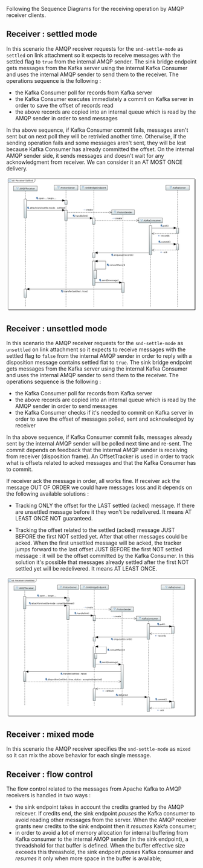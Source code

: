 Following the Sequence Diagrams for the receiving operation by AMQP receiver clients.

## Receiver : settled mode

In this scenario the AMQP receiver requests for the `snd-settle-mode` as `settled` on link attachment so it expects to receive messages with the settled flag to `true` from the internal AMQP sender. The sink bridge endpoint gets messages from the Kafka server using the internal Kafka Consumer and uses the internal AMQP sender to send them to the receiver. The operations sequence is the following :

* the Kafka Consumer poll for records from Kafka server
* the Kafka Consumer executes immediately a commit on Kafka server in order to save the offset of records read
* the above records are copied into an internal queue which is read by the AMQP sender in order to send messages

In tha above sequence, if Kafka Consumer commit fails, messages aren't sent but on next poll they will be retrivied another time. Otherwise, if the sending operation fails and some messages aren't sent, they will be lost because Kafka Consumer has already committed the offset.
On the internal AMQP sender side, it sends messages and doesn't wait for any acknowledgment from receiver. We can consider it an AT MOST ONCE delivery.

![Receiver Settled](images/receiver_settled.png)

## Receiver : unsettled mode

In this scenario the AMQP receiver requests for the `snd-settle-mode` as `unsettled` on link attachment so it expects to receive messages with the settled flag to `false` from the internal AMQP sender in order to reply with a disposition message contains settled flat to `true`. The sink bridge endpoint gets messages from the Kafka server using the internal Kafka Consumer and uses the internal AMQP sender to send them to the receiver. The operations sequence is the following :

* the Kafka Consumer poll for records from Kafka server
* the above records are copied into an internal queue which is read by the AMQP sender in order to send messages
* the Kafka Consumer checks if it's needed to commit on Kafka server in order to save the offset of messages polled, sent and acknowledged by receiver

In tha above sequence, if Kafka Consumer commit fails, messages already sent by the internal AMQP sender will be polled next time and re-sent.
The commit depends on feedback that the internal AMQP sender is receiving from receiver (disposition frame). An OffsetTracker is used in order to track what is offsets related to acked messages and that the Kafka Consumer has to commit.

If receiver ack the message in order, all works fine.
If receiver ack the message OUT OF ORDER we could have messages loss and it depends on the following available solutions :

* Tracking ONLY the offset for the LAST settled (acked) message. If there are unsettled message before it they won't be redelivered. It means AT LEAST ONCE NOT guaranteed.

* Tracking the offset related to the settled (acked) message JUST BEFORE the first NOT settled yet. After that other messages could be acked. When the first unsettled message will be acked, the tracker jumps forward to the last offset JUST BEFORE the first NOT settled message : it will be the offset committed by the Kafka Consumer. In this solution it's possible that messages already settled after the first NOT settled yet will be redelivered. It means AT LEAST ONCE.

![Receiver Unsettled](images/receiver_unsettled.png)

## Receiver : mixed mode

In this scenario the AMQP receiver specifies the `snd-settle-mode` as `mixed` so it can mix the above behavior for each single message.

## Receiver : flow control

The flow control related to the messages from Apache Kafka to AMQP receivers is handled in two ways :

* the sink endpoint takes in account the credits granted by the AMQP reicever. If credits end, the sink endpoint _pauses_ the Kafka consumer to avoid reading other messages from the server. When the AMQP receiver grants new credits to the sink endpoint then it _resumes_ Kakfa consumer;
* in order to avoid a lot of memory allocation for internal buffering from Kafka consumer to the internal AMQP sender (in the sink endpoint), a threadshold for that buffer is defined. When the buffer effective size exceeds this threashold, the sink endpoint _pauses_ Kafka consumer and _resumes_ it only when more space in the buffer is available;
